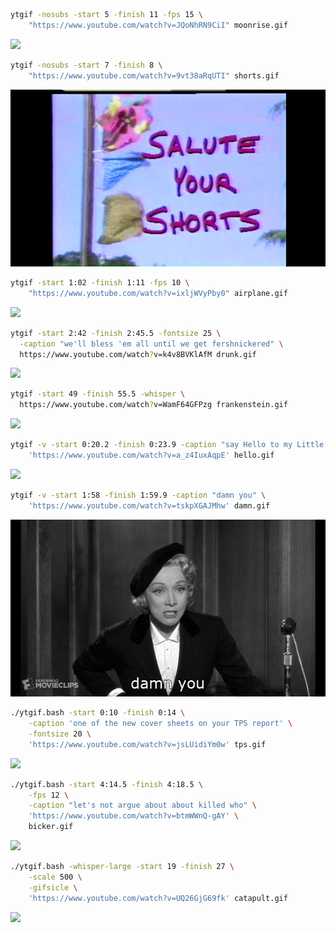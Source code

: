 ```sh
ytgif -nosubs -start 5 -finish 11 -fps 15 \
    "https://www.youtube.com/watch?v=JQoNhRN9CiI" moonrise.gif
```

![](gifs/moonrise.gif)

```sh
ytgif -nosubs -start 7 -finish 8 \
    "https://www.youtube.com/watch?v=9vt38aRqUTI" shorts.gif
```

![](gifs/shorts.gif)

```sh
ytgif -start 1:02 -finish 1:11 -fps 10 \
    "https://www.youtube.com/watch?v=ixljWVyPby0" airplane.gif
```

![](gifs/airplane.gif)

```sh
ytgif -start 2:42 -finish 2:45.5 -fontsize 25 \
  -caption "we'll bless 'em all until we get fershnickered" \
  https://www.youtube.com/watch?v=k4v8BVKlAfM drunk.gif
```

![](gifs/drunk.gif)

```sh
ytgif -start 49 -finish 55.5 -whisper \
  https://www.youtube.com/watch?v=WamF64GFPzg frankenstein.gif
```

![](gifs/frankenstein.gif)

```sh
ytgif -v -start 0:20.2 -finish 0:23.9 -caption "say Hello to my Little Friend" \
    'https://www.youtube.com/watch?v=a_z4IuxAqpE' hello.gif
```

![](gifs/hello.gif)

```sh
ytgif -v -start 1:58 -finish 1:59.9 -caption "damn you" \
    'https://www.youtube.com/watch?v=tskpXGAJMhw' damn.gif
```

![](gifs/damn.gif)

```sh
./ytgif.bash -start 0:10 -finish 0:14 \
    -caption 'one of the new cover sheets on your TPS report' \
    -fontsize 20 \
    'https://www.youtube.com/watch?v=jsLUidiYm0w' tps.gif
```

![](gifs/tps.gif)

```sh
./ytgif.bash -start 4:14.5 -finish 4:18.5 \
    -fps 12 \
    -caption "let's not argue about about killed who" \
    'https://www.youtube.com/watch?v=btmWWnQ-gAY' \
    bicker.gif
```

![](gifs/bicker.gif)

```sh
./ytgif.bash -whisper-large -start 19 -finish 27 \
    -scale 500 \
    -gifsicle \
    'https://www.youtube.com/watch?v=UQ26GjG69fk' catapult.gif
```

![](gifs/catapult.gif)
